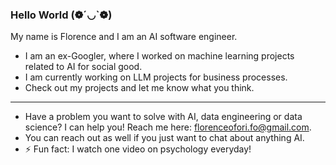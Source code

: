 ### Hello World (❁´◡`❁)

My name is Florence and I am an AI software engineer.

-  I am an ex-Googler, where I worked on machine learning projects related to AI for social good.
-  I am currently working on LLM projects for business processes.
-  Check out my projects and let me know what you think.
----
-  Have a problem you want to solve with AI, data engineering or data science? I can help you! Reach me here: florenceofori.fo@gmail.com.
-  You can reach out as well if you just want to chat about anything AI.
- ⚡ Fun fact: I watch one video on psychology everyday!
